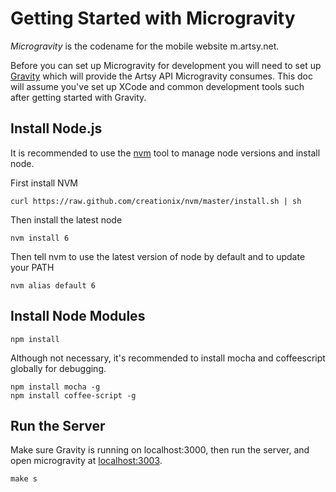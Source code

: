 # Getting Started with Microgravity

*Microgravity* is the codename for the mobile website m.artsy.net.

Before you can set up Microgravity for development you will need to set up [Gravity](https://github.com/artsy/gravity) which will provide the Artsy API Microgravity consumes. This doc will assume you've set up XCode and common development tools such after getting started with Gravity.

## Install Node.js

It is recommended to use the [nvm](https://github.com/creationix/nvm) tool to manage node versions and install node.

First install NVM

````
curl https://raw.github.com/creationix/nvm/master/install.sh | sh
````

Then install the latest node

````
nvm install 6
````

Then tell nvm to use the latest version of node by default and to update your PATH

````
nvm alias default 6
````

## Install Node Modules

````
npm install
````

Although not necessary, it's recommended to install mocha and coffeescript globally for debugging.

````
npm install mocha -g
npm install coffee-script -g
````

## Run the Server

Make sure Gravity is running on localhost:3000, then run the server, and open microgravity at [localhost:3003](http://localhost:3003).

````
make s
````
